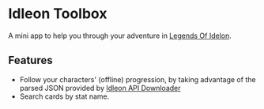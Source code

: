 # Idleon Toolbox

A mini app to help you through your adventure in [Legends Of Idelon](https://legendsofidleon.com).

## Features

- Follow your characters' (offline) progression, by taking advantage of the parsed JSON provided
  by [Idleon API Downloader](https://github.com/Corbeno/Idleon-Api-Downloader)
- Search cards by stat name.

